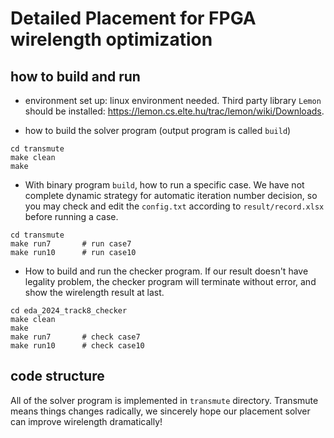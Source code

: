 # Detailed Placement for FPGA wirelength optimization

## how to build and run
- environment set up: linux environment needed. Third party library `Lemon` should be installed: https://lemon.cs.elte.hu/trac/lemon/wiki/Downloads.


- how to build the solver program (output program is called `build`)
```
cd transmute
make clean
make
```

- With binary program `build`, how to run a specific case. We have not complete dynamic strategy for automatic iteration number decision, so you may check and edit the `config.txt` according to `result/record.xlsx` before running a case.
```
cd transmute
make run7       # run case7
make run10      # run case10
```

- How to build and run the checker program. If our result doesn't have legality problem, the checker program will terminate without error, and show the wirelength result at last.
```
cd eda_2024_track8_checker
make clean
make
make run7       # check case7
make run10      # check case10
```

## code structure
All of the solver program is implemented in `transmute` directory. Transmute means things changes radically, we sincerely hope our placement solver can improve wirelength dramatically!
